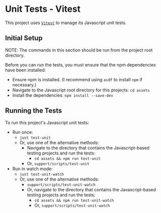 # Unit Tests - Vitest

This project uses [`Vitest`](https://vitest.dev/) to manage its Javascript unit tests.

## Initial Setup

NOTE: The commands in this section should be run from the project root directory.

Before you can run the tests, you must ensure that the npm dependencies have been installed:

- Ensure npm is installed. (I recommend using `asdf` to install `npm` if necessary.)
- Navigate to the Javascript root directory for this projects: `cd assets`
- Install the dependencies: `npm install --save-dev`

## Running the Tests

To run this project's Javascript unit tests:

- Run once:
  - `just test-unit`
  - Or, use one of the alternative methods:
    - Navigate to the directory that contains the Javascript-based testing projects and run the tests:
      - `cd assets && npm run test-unit`
    - Or, `support/scripts/test-unit`
- Run in watch mode:
  - `just test-unit-watch`
  - Or, use one of the alternative methods:
    - `support/scripts/test-unit-watch`
    - Or, navigate to the directory that contains the Javascript-based testing projects and run the tests:
      - `cd assets && npm run test-unit-watch`
      - Or, `support/scripts/test-unit-watch`
